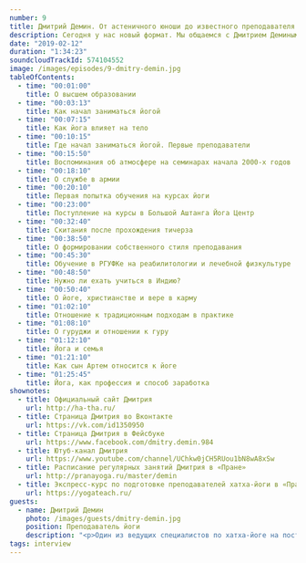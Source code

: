 ```yaml
---
number: 9
title: Дмитрий Демин. От астеничного юноши до известного преподавателя йоги.
description: Сегодня у нас новый формат. Мы общаемся с Дмитрием Деминым о его пути в йоге, личных взглядах на практику и преподавание, семью и прочее интересное.
date: "2019-02-12"
duration: "1:34:23"
soundcloudTrackId: 574104552
image: /images/episodes/9-dmitry-demin.jpg
tableOfContents:
  - time: "00:01:00"
    title: О высшем образовании
  - time: "00:03:13"
    title: Как начал заниматься йогой
  - time: "00:07:15"
    title: Как йога влияет на тело
  - time: "00:10:15"
    title: Где начал заниматься йогой. Первые преподаватели
  - time: "00:15:50"
    title: Воспоминания об атмосфере на семинарах начала 2000-х годов
  - time: "00:18:10"
    title: О службе в армии
  - time: "00:20:10"
    title: Первая попытка обучения на курсах йоги
  - time: "00:23:00"
    title: Поступление на курсы в Большой Аштанга Йога Центр
  - time: "00:32:40"
    title: Скитания после прохождения тичерза
  - time: "00:38:50"
    title: О формировании собственного стиля преподавания
  - time: "00:45:30"
    title: Обучение в РГУФКе на реабилитологии и лечебной физкультуре
  - time: "00:48:50"
    title: Нужно ли ехать учиться в Индию?
  - time: "00:50:40"
    title: О йоге, христианстве и вере в карму
  - time: "01:02:10"
    title: Отношение к традиционным подходам в практике
  - time: "01:08:10"
    title: О гуруджи и отношении к гуру
  - time: "01:12:10"
    title: Йога и семья
  - time: "01:21:10"
    title: Как сын Артем относится к йоге
  - time: "01:25:45"
    title: Йога, как профессия и способ заработка
shownotes:
  - title: Официальный сайт Дмитрия
    url: http://ha-tha.ru/
  - title: Страница Дмитрия во Вконтакте
    url: https://vk.com/id1350950
  - title: Страница Дмитрия в Фейсбуке
    url: https://www.facebook.com/dmitry.demin.984
  - title: Ютуб-канал Дмитрия
    url: https://www.youtube.com/channel/UChkw0jCH5RUou1bN8wA8xSw
  - title: Расписание регулярных занятий Дмитрия в «Пране»
    url: http://pranayoga.ru/master/demin
  - title: Экспресс-курс по подготовке преподавателей хатха-йоги в «Пране»
    url: https://yogateach.ru/
guests:
  - name: Дмитрий Демин
    photo: /images/guests/dmitry-demin.jpg
    position: Преподаватель йоги
    description: "<p>Один из ведущих специалистов по хатха-йоге на пост-советском пространстве. Преподаватель тичерз-курсов с 2008 года. Дипломированный специалист по лечебной физкультуре (РГУФК, 2011 г.). Автор большого числа бесплатных материалов по всем аспектам йоги.</p> <p>Официальный сайт Дмитрия: <a href='http://ha-tha.ru/'>ha-tha.ru</a></p>"
tags: interview
---
```

